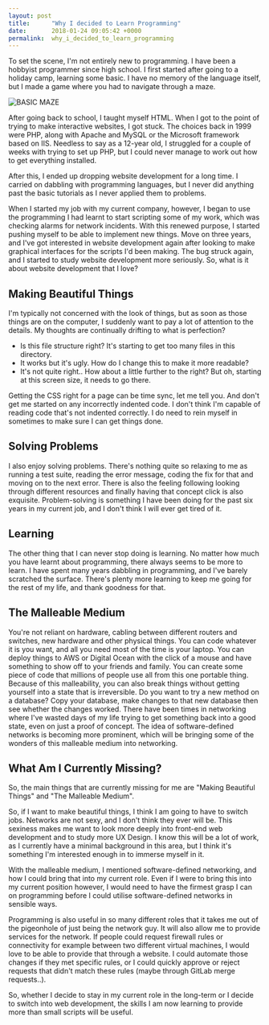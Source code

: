 ```yaml
---
layout: post
title:      "Why I decided to Learn Programming"
date:       2018-01-24 09:05:42 +0000
permalink:  why_i_decided_to_learn_programming
---
```


To set the scene, I'm not entirely new to programming. I have been a hobbyist programmer since high school. I first started after going to a holiday camp, learning some basic. I have no memory of the language itself, but I made a game where you had to navigate through a maze.

![BASIC MAZE](http://atariage.com/forums/uploads/monthly_05_2007/post-9475-1179987286.png)

After going back to school, I taught myself HTML. When I got to the point of trying to make interactive websites, I got stuck. The choices back in 1999 were PHP, along with Apache and MySQL or the Microsoft framework based on IIS. Needless to say as a 12-year old, I struggled for a couple of weeks with trying to set up PHP, but I could never manage to work out how to get everything installed.

After this, I ended up dropping website development for a long time. I carried on dabbling with programming languages, but I never did anything past the basic tutorials as I never applied them to problems.

When I started my job with my current company, however, I began to use the programming I had learnt to start scripting some of my work, which was checking alarms for network incidents. With this renewed purpose, I started pushing myself to be able to implement new things. Move on three years, and I've got interested in website development again after looking to make graphical interfaces for the scripts I'd been making. The bug struck again, and I started to study website development more seriously. So, what is it about website development that I love?

## Making Beautiful Things
I'm typically not concerned with the look of things, but as soon as those things are on the computer, I suddenly want to pay a lot of attention to the details. My thoughts are continually drifting to what is perfection?
* Is this file structure right? It's starting to get too many files in this directory.
* It works but it's ugly. How do I change this to make it more readable?
* It's not quite right.. How about a little further to the right? But oh, starting at this screen size, it needs to go there.

Getting the CSS right for a page can be time sync, let me tell you. And don't get me started on any incorrectly indented code. I don't think I'm capable of reading code that's not indented correctly. I do need to rein myself in sometimes to make sure I can get things done.

## Solving Problems
I also enjoy solving problems. There's nothing quite so relaxing to me as running a test suite, reading the error message, coding the fix for that and moving on to the next error. There is also the feeling following looking through different resources and finally having that concept click is also exquisite. Problem-solving is something I have been doing for the past six years in my current job, and I don't think I will ever get tired of it.

## Learning
The other thing that I can never stop doing is learning. No matter how much you have learnt about programming, there always seems to be more to learn. I have spent many years dabbling in programming, and I've barely scratched the surface. There's plenty more learning to keep me going for the rest of my life, and thank goodness for that.

## The Malleable Medium
You're not reliant on hardware, cabling between different routers and switches, new hardware and other physical things. You can code whatever it is you want, and all you need most of the time is your laptop. You can deploy things to AWS or Digital Ocean with the click of a mouse and have something to show off to your friends and family. You can create some piece of code that millions of people use all from this one portable thing. Because of this malleability, you can also break things without getting yourself into a state that is irreversible. Do you want to try a new method on a database? Copy your database, make changes to that new database then see whether the changes worked. There have been times in networking where I've wasted days of my life trying to get something back into a good state, even on just a proof of concept. The idea of software-defined networks is becoming more prominent, which will be bringing some of the wonders of this malleable medium into networking.

## What Am I Currently Missing?
So, the main things that are currently missing for me are "Making Beautiful Things" and "The Malleable Medium".

So, if I want to make beautiful things, I think I am going to have to switch jobs. Networks are not sexy, and I don't think they ever will be. This sexiness makes me want to look more deeply into front-end web development and to study more UX Design. I know this will be a lot of work, as I currently have a minimal background in this area, but I think it's something I'm interested enough in to immerse myself in it.

With the malleable medium, I mentioned software-defined networking, and how I could bring that into my current role. Even if I were to bring this into my current position however, I would need to have the firmest grasp I can on programming before I could utilise software-defined networks in sensible ways.

Programming is also useful in so many different roles that it takes me out of the pigeonhole of just being the network guy. It will also allow me to provide services for the network. If people could request firewall rules or connectivity for example between two different virtual machines, I would love to be able to provide that through a website. I could automate those changes if they met specific rules, or I could quickly approve or reject requests that didn't match these rules (maybe through GitLab merge requests..).

So, whether I decide to stay in my current role in the long-term or I decide to switch into web development, the skills I am now learning to provide more than small scripts will be useful.
